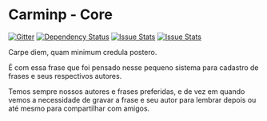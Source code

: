 Carminp - Core
============

[![Gitter](https://badges.gitter.im/Join%20Chat.svg)](https://gitter.im/AchieveMe/achieve-carminp-api?utm_source=badge&utm_medium=badge&utm_campaign=pr-badge&utm_content=badge) [![Dependency Status](https://www.versioneye.com/user/projects/55c0d4cb6537620017002952/badge.svg?style=flat)](https://www.versioneye.com/user/projects/55c0d4cb6537620017002952) [![Issue Stats](http://issuestats.com/github/AchieveMe/achieve-carminp-api/badge/issue)](http://issuestats.com/github/AchieveMe/achieve-carminp-api) [![Issue Stats](http://issuestats.com/github/AchieveMe/achieve-carminp-api/badge/pr)](http://issuestats.com/github/AchieveMe/achieve-carminp-api)

Carpe diem, quam minimum credula postero.

É com essa frase que foi pensado nesse pequeno sistema para cadastro de frases e seus respectivos autores.

Temos sempre nossos autores e frases preferidas, e de vez em quando vemos a necessidade de gravar a frase e seu autor para lembrar depois ou até mesmo para compartilhar com amigos.
